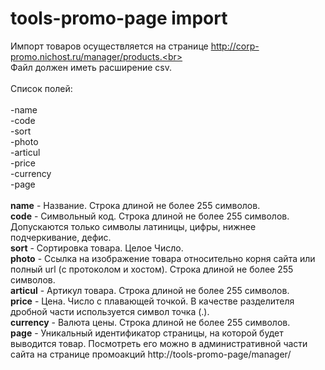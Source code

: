 # tools-promo-page import

Импорт товаров осуществляется на странице http://corp-promo.nichost.ru/manager/products.<br>
<br>
Файл должен иметь расширение csv.<br>
<br>
Список полей:<br>
<br>
-name<br>
-code<br>
-sort<br>
-photo<br>
-articul<br>
-price<br>
-currency<br>
-page<br>
<br>
<b>name</b> - Название. Строка длиной не более 255 символов.<br>
<b>code</b> - Символьный код. Строка длиной не более 255 символов. Допускаются только символы латиницы, цифры, нижнее подчеркивание, дефис.<br>
<b>sort</b> - Сортировка товара. Целое Число.<br>
<b>photo</b> - Ссылка на изображение товара относительно корня сайта или полный url (с протоколом и хостом). Строка длиной не более 255 символов.<br>
<b>articul</b> - Артикул товара. Строка длиной не более 255 символов.<br>
<b>price</b> - Цена. Число с плавающей точкой. В качестве разделителя дробной части используется символ точка (.).<br>
<b>currency</b> - Валюта цены. Строка длиной не более 255 символов.<br>
<b>page</b> - Уникальный идентификатор страницы, на которой будет выводится товар. Посмотреть его можно в административной части сайта на странице промоакций http://tools-promo-page/manager/<br>
